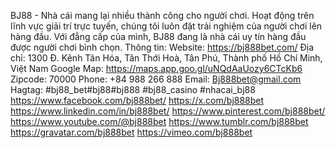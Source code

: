 BJ88 - Nhà cái mang lại nhiều thành công cho người chơi. Hoạt động trên lĩnh vực giải trí trực tuyến, chúng tôi luôn đặt trải nghiệm của người chơi lên hàng đầu. Với đẳng cấp của mình, BJ88 đang là nhà cái uy tín hàng đầu được người chơi bình chọn.
Thông tin:
Website: https://bj888bet.com/
Địa chỉ: 1300 Đ. Kênh Tân Hóa, Tân Thới Hoà, Tân Phú, Thành phố Hồ Chí Minh, Việt Nam
Google Map: https://maps.app.goo.gl/uNQdAaUozy6CTcKb6
Zipcode: 70000
Phone: +84 988 266 888
Email: Bj888bet@gmail.com
Hagtag: #bj88_bet#bj88#bj888 #bj88_casino #nhacai_bj88
https://www.facebook.com/bj888bet/
https://x.com/bj888bet
https://www.linkedin.com/in/bj888bet/
https://www.pinterest.com/bj888bet/
https://www.youtube.com/@bj888bet
https://www.tumblr.com/bj888bet
https://gravatar.com/bj888bet
https://vimeo.com/bj888bet
